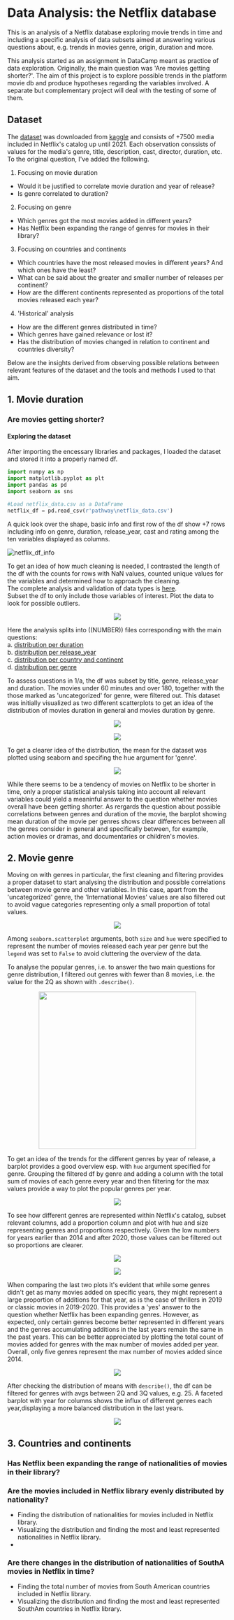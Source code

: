 # Data Analysis: the Netflix database

This is an analysis of a Netflix database exploring movie trends in time and including a specific analysis of data subsets aimed at answering various questions about, e.g. trends in movies genre, origin, duration and more.

This analysis started as an assignment in DataCamp meant as practice of data exploration. Originally, the main question was 'Are movies getting shorter?'.
The aim of this project is to explore possible trends in the platform movie db and produce hypotheses regarding the variables involved. A separate but complementary project will deal with the testing of some of them.
## Dataset
The [dataset](data/netflix_data.csv) was downloaded from [kaggle](https://www.kaggle.com/datasets/shivamb/netflix-shows) and consists of +7500 media included in Netflix's catalog up until 2021. Each observation conssists of values for the media's genre, title, description, cast, director, duration, etc.
To the original question, I've added the following.
1. Focusing on movie duration
- Would it be justified to correlate movie duration and year of release? 
- Is genre correlated to duration?
2. Focusing on genre
- Which genres got the most movies added in different years?
- Has Netflix been expanding the range of genres for movies in their library?
3. Focusing on countries and continents
- Which countries have the most released movies in different years? And which ones have the least?
- What can be said about the greater and smaller number of releases per continent?
- How are the different continents represented as proportions of the total movies released each year?
4. 'Historical' analysis
- How are the different genres distributed in time?
- Which genres have gained relevance or lost it?
- Has the distribution of movies changed in relation to continent and countries diversity?

Below are the insights derived from observing possible relations between relevant features of the dataset and the tools and methods I used to that aim.

## 1. Movie duration
### Are movies getting shorter? 
#### Exploring the dataset
After importing the encessary libraries and packages, I loaded the dataset and stored it into a properly named df.

```python
import numpy as np
import matplotlib.pyplot as plt
import pandas as pd
import seaborn as sns

#Load netflix_data.csv as a DataFrame
netflix_df = pd.read_csv(r'pathway\netflix_data.csv')
```
A quick look over the shape, basic info and first row of the df show +7 rows including info on genre, duration, release_year, cast and rating among the ten variables displayed as columns.

![netflix_df_info](https://github.com/user-attachments/assets/cb591c1c-9f93-48ee-8649-fff3529309da)

To get an idea of how much cleaning is needed, I contrasted the length of the df with the counts for rows with NaN values, counted unique values for the variables and determined how to approach the cleaning. <br /> The complete analysis and validation of data types is [here](code/NaN_movies.py).<br />
Subset the df to only include those variables of interest. Plot the data to look for possible outliers.

<p align="center">
<img src="https://github.com/user-attachments/assets/c4d5e02e-9f12-4a26-af17-f2d42a5c0f5b">
</p>

Here the analysis splits into ((NUMBER)) files corresponding with the main questions:<br />
a. [distribution per duration](code/duration_years.py)<br /> 
b. [distribution per release_year](code/movies_release.py)<br />
c. [distribution per country and continent](code/movies_distrib_country.py)<br />
d. [distribution per genre](code/movies_distrib_genre.py)

To assess questions in 1/a, the df was subset by title, genre, release_year and duration. The movies under 60 minutes and over 180, together with the those marked as 'uncategorized' for genre, were filtered out. This dataset was initially visualized as two different scatterplots to get an idea of the distribution of movies duration in general and movies duration by genre.<br />

<p align="center">
<img src="images/dur_rel_filt.png">
</p>

<p align="center">
<img src="images/dur_rel.png">
</p>

To get a clearer idea of the distribution, the mean for the dataset was plotted using seaborn and specifing the hue argument for 'genre'.
<p align="center">
<img src="images/mean_dur_genre.png">
</p>

While there seems to be a tendency of movies on Netflix to be shorter in time, only a proper statistical analysis taking into account all relevant variables could yield a meaninful answer to the question whether movies overall have been getting shorter. As rergards the question about possible correlations between genres and duration of the movie, the barplot showing mean duration of the movie per genres shows clear differences between all the genres consider in general and specifically between, for example, action movies or dramas, and documentaries or children's movies.

## 2. Movie genre
Moving on with genres in particular, the first cleaning and filtering provides a proper dataset to start analysing the distribution and possible correlations between movie genre and other variables. In this case, apart from the 'uncategorized' genre, the 'International Movies' values are also filtered out to avoid vague categories representing only a small proportion of total values. 

<p align="center">
<img src="images/tot_movies_genre.png">
</p>

Among `seaborn.scatterplot` arguments, both `size` and `hue` were specified to represent the number of movies released each year per genre but the `legend` was set to `False` to avoid cluttering the overview of the data.

To analyse the popular genres, i.e. to answer the two main questions for genre distribution, I filtered out genres with fewer than 8 movies, i.e. the value for the 2Q as shown with `.describe()`.
<p align="center">
<img src="images/genre_describe.png" width=360 length=240>
</p>

To get an idea of the trends for the different genres by year of release, a barplot provides a good overview esp. with `hue` argument specified for genre. Grouping the filtered df by genre and adding a column with the total sum of movies of each genre every year and then filtering for the max values provide a way to plot the popular genres per year.

<p align="center">
<img src="images/genres_year.png">
</p>

To see how different genres are represented within Netflix's catalog, subset relevant columns, add a proportion column and plot with hue and size representing genres and proportions respectively. Given the low numbers for years earlier than 2014 and after 2020, those values can be filtered out so proportions are clearer.

<p align="center">
<img src="images/prop_genre_year.png">
</p>

<p align="center">
<img src="images/filt_prop_gen_y.png">
</p>

When comparing the last two plots it's evident that while some genres didn't get as many movies added on specific years, they might represent a large proportion of additions for that year, as is the case of thrillers in 2019 or classic movies in 2019-2020. This provides a 'yes' answer to the question whether Netflix has been expanding genres. 
However, as expected, only certain genres become better represented in different years and the genres accumulating additions in the last years remain the same in the past years. This can be better appreciated by plotting the total count of movies added for genres with the max number of movies added per year. Overall, only five genres represent the max number of movies added since 2014.

<p align="center">
<img src="images/top_genres_movie_count.png">
</p>

After checking the distribution of means with `describe()`, the df can be filtered for genres with avgs between 2Q and 3Q values, e.g. 25. A faceted barplot with year for columns shows the influx of different genres each year,displaying a more balanced distribution in the last years.

<p align="center">
<img src="images/most_rep_genres.png">
</p>

## 3. Countries and continents
### Has Netflix been expanding the range of nationalities of movies in their library?

### Are the movies included in Netflix library evenly distributed by nationality?
- Finding the distribution of nationalities for movies included in Netflix library.
- Visualizing the distribution and finding the most and least represented nationalities in Netflix library.
- 
### Are there changes in the distribution of nationalities of SouthA movies in Netflix in time?
- Finding the total number of movies from South American countries included in Netflix library.
- Visualizing the distribution and finding the most and least represented SouthAm countries in Netflix library.


